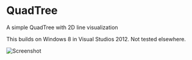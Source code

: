QuadTree
========

A simple QuadTree with 2D line visualization

This builds on Windows 8 in Visual Studios 2012.  Not tested elsewhere.

![Screenshot](http://gradbot.github.io/QuadTree/Screenshots/QuadTree.png)
